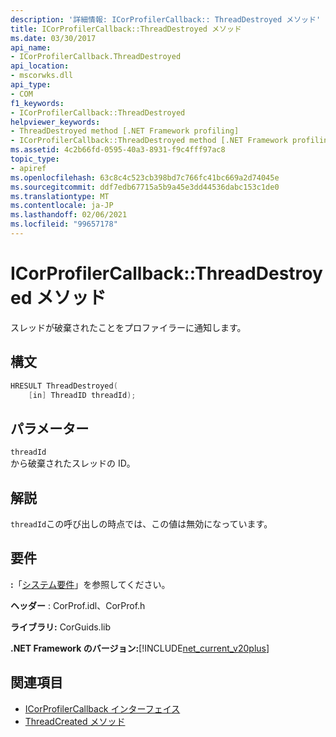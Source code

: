 ```yaml
---
description: '詳細情報: ICorProfilerCallback:: ThreadDestroyed メソッド'
title: ICorProfilerCallback::ThreadDestroyed メソッド
ms.date: 03/30/2017
api_name:
- ICorProfilerCallback.ThreadDestroyed
api_location:
- mscorwks.dll
api_type:
- COM
f1_keywords:
- ICorProfilerCallback::ThreadDestroyed
helpviewer_keywords:
- ThreadDestroyed method [.NET Framework profiling]
- ICorProfilerCallback::ThreadDestroyed method [.NET Framework profiling]
ms.assetid: 4c2b66fd-0595-40a3-8931-f9c4fff97ac8
topic_type:
- apiref
ms.openlocfilehash: 63c8c4c523cb398bd7c766fc41bc669a2d74045e
ms.sourcegitcommit: ddf7edb67715a5b9a45e3dd44536dabc153c1de0
ms.translationtype: MT
ms.contentlocale: ja-JP
ms.lasthandoff: 02/06/2021
ms.locfileid: "99657178"
---
```

# <a name="icorprofilercallbackthreaddestroyed-method"></a>ICorProfilerCallback::ThreadDestroyed メソッド

スレッドが破棄されたことをプロファイラーに通知します。  
  
## <a name="syntax"></a>構文  
  
```cpp  
HRESULT ThreadDestroyed(  
    [in] ThreadID threadId);  
```  
  
## <a name="parameters"></a>パラメーター  

 `threadId`  
 から破棄されたスレッドの ID。  
  
## <a name="remarks"></a>解説  

 `threadId`この呼び出しの時点では、この値は無効になっています。  
  
## <a name="requirements"></a>要件  

 **:**「[システム要件](../../get-started/system-requirements.md)」を参照してください。  
  
 **ヘッダー** : CorProf.idl、CorProf.h  
  
 **ライブラリ:** CorGuids.lib  
  
 **.NET Framework のバージョン:**[!INCLUDE[net_current_v20plus](../../../../includes/net-current-v20plus-md.md)]  
  
## <a name="see-also"></a>関連項目

- [ICorProfilerCallback インターフェイス](icorprofilercallback-interface.md)
- [ThreadCreated メソッド](icorprofilercallback-threadcreated-method.md)
